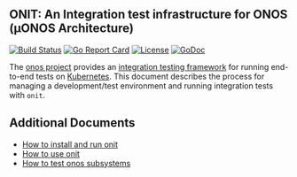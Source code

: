 ## ONIT: An Integration test infrastructure for ONOS (µONOS Architecture)
[![Build Status](https://travis-ci.org/onosproject/onos-test.svg?branch=master)](https://travis-ci.org/onosproject/onos-test)
[![Go Report Card](https://goreportcard.com/badge/github.com/onosproject/onos-test)](https://goreportcard.com/report/github.com/onosproject/onos-test)
[![License](https://img.shields.io/badge/License-Apache%202.0-blue.svg)](https://github.com/gojp/goreportcard/blob/master/LICENSE)
[![GoDoc](https://godoc.org/github.com/onosproject/onos-test?status.svg)](https://godoc.org/github.com/onosproject/onos-test)


The [onos project](onosproject) provides an 
[integration testing framework](onos-test) for
running end-to-end tests on [Kubernetes]. This document describes the process for managing 
a development/test environment and running integration tests with `onit`.

## Additional Documents
* [How to install and run onit](docs/setup.md)
* [How to use onit](docs/run.md)
* [How to test onos subsystems](docs/testing.md)


[Kubernetes]: https://kubernetes.io
[onosproject]: https://github.com/onosproject
[onos-test]: https://github.com/onosproject/onos-test